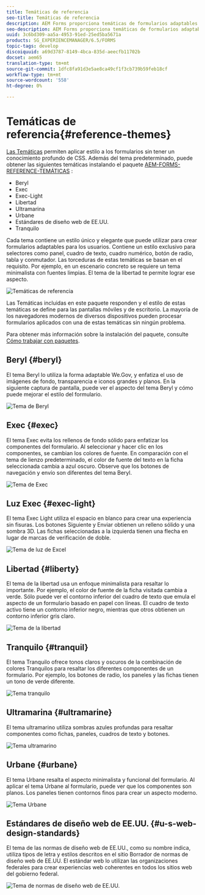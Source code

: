 ```yaml
---
title: Temáticas de referencia
seo-title: Temáticas de referencia
description: AEM Forms proporciona temáticas de formularios adaptables que puede obtener de Distribución de software y utilizar para aplicar estilo a un formulario.
seo-description: AEM Forms proporciona temáticas de formularios adaptables que puede obtener de Distribución de software y utilizar para aplicar estilo a un formulario.
uuid: 3c6bd309-aa5a-4953-91ed-25ed5ba5671a
products: SG_EXPERIENCEMANAGER/6.5/FORMS
topic-tags: develop
discoiquuid: a69d3787-8149-4bca-835d-aeecfb11702b
docset: aem65
translation-type: tm+mt
source-git-commit: 1dfc8fa91d3e5ae8ca49cf1f3cb739b59feb18cf
workflow-type: tm+mt
source-wordcount: '558'
ht-degree: 0%

---
```



# Temáticas de referencia{#reference-themes}

[Las Temáticas](../../forms/using/themes.md) permiten aplicar estilo a los formularios sin tener un conocimiento profundo de CSS. Además del tema predeterminado, puede obtener las siguientes temáticas instalando el paquete [AEM-FORMS-REFERENCE-TEMÁTICAS](https://www.adobeaemcloud.com/content/marketplace/marketplaceProxy.html?packagePath=/content/companies/public/adobe/packages/cq630/fd/AEM-FORMS-6.3-REFERENCE-THEMES) :

* Beryl
* Exec
* Exec-Light
* Libertad
* Ultramarina
* Urbane
* Estándares de diseño web de EE.UU.
* Tranquilo

Cada tema contiene un estilo único y elegante que puede utilizar para crear formularios adaptables para los usuarios. Contiene un estilo exclusivo para selectores como panel, cuadro de texto, cuadro numérico, botón de radio, tabla y conmutador. Las torceduras de estas temáticas se basan en el requisito. Por ejemplo, en un escenario concreto se requiere un tema minimalista con fuentes limpias. El tema de la libertad te permite lograr ese aspecto.

![Temáticas de referencia](assets/ref-themes.png)

Las Temáticas incluidas en este paquete responden y el estilo de estas temáticas se define para las pantallas móviles y de escritorio. La mayoría de los navegadores modernos de diversos dispositivos pueden procesar formularios aplicados con una de estas temáticas sin ningún problema.

Para obtener más información sobre la instalación del paquete, consulte [Cómo trabajar con paquetes](/help/sites-administering/package-manager.md).

## Beryl {#beryl}

El tema Beryl lo utiliza la forma adaptable We.Gov, y enfatiza el uso de imágenes de fondo, transparencia e iconos grandes y planos. En la siguiente captura de pantalla, puede ver el aspecto del tema Beryl y cómo puede mejorar el estilo del formulario.

![Tema de Beryl](assets/beryl.png)

<!--[Click to enlarge

](assets/beryl-1.png)-->

## Exec {#exec}

El tema Exec evita los rellenos de fondo sólido para enfatizar los componentes del formulario. Al seleccionar y hacer clic en los componentes, se cambian los colores de fuente. En comparación con el tema de lienzo predeterminado, el color de fuente del texto en la ficha seleccionada cambia a azul oscuro. Observe que los botones de navegación y envío son diferentes del tema Beryl.

![Tema de Exec](assets/exec.png)

<!--[Click to enlarge

](assets/exec-1.png)-->

## Luz Exec {#exec-light}

El tema Exec Light utiliza el espacio en blanco para crear una experiencia sin fisuras. Los botones Siguiente y Enviar obtienen un relleno sólido y una sombra 3D. Las fichas seleccionadas a la izquierda tienen una flecha en lugar de marcas de verificación de doble.

![Tema de luz de Excel](assets/exec-light.png)

<!--[Click to enlarge

](assets/exec-light-1.png)-->

## Libertad {#liberty}

El tema de la libertad usa un enfoque minimalista para resaltar lo importante. Por ejemplo, el color de fuente de la ficha visitada cambia a verde. Sólo puede ver el contorno inferior del cuadro de texto que emula el aspecto de un formulario basado en papel con líneas. El cuadro de texto activo tiene un contorno inferior negro, mientras que otros obtienen un contorno inferior gris claro.

![Tema de la libertad](assets/liberty.png)

<!--[Click to enlarge

](assets/liberty-1.png)-->

## Tranquilo {#tranquil}

El tema Tranquilo ofrece tonos claros y oscuros de la combinación de colores Tranquilos para resaltar los diferentes componentes de un formulario. Por ejemplo, los botones de radio, los paneles y las fichas tienen un tono de verde diferente.

![Tema tranquilo](assets/tranquil.png)

<!--[Click to enlarge

](assets/tranquil-1.png)-->

## Ultramarina {#ultramarine}

El tema ultramarino utiliza sombras azules profundas para resaltar componentes como fichas, paneles, cuadros de texto y botones.

![Tema ultramarino](assets/ultramarine.png)

<!--[Click to enlarge](assets/ultramarine-1.png)-->

## Urbane {#urbane}

El tema Urbane resalta el aspecto minimalista y funcional del formulario. Al aplicar el tema Urbane al formulario, puede ver que los componentes son planos. Los paneles tienen contornos finos para crear un aspecto moderno.

![Tema Urbane](assets/urbane.png)

<!--[Click to enlarge

](assets/urbane-1.png)-->

## Estándares de diseño web de EE.UU. {#u-s-web-design-standards}

El tema de las normas de diseño web de EE.UU., como su nombre indica, utiliza tipos de letra y estilos descritos en el sitio Borrador de normas de diseño web de EE.UU. El estándar web lo utilizan las organizaciones federales para crear experiencias web coherentes en todos los sitios web del gobierno federal.

![Tema de normas de diseño web de EE.UU.](assets/us-web-standards.png)

<!--[Click to enlarge

](assets/usgov.png)-->
